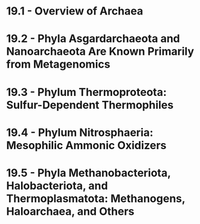 # 19.1 - Overview of Archaea
# 19.2 - Phyla Asgardarchaeota and Nanoarchaeota Are Known Primarily from Metagenomics
# 19.3 - Phylum Thermoproteota: Sulfur-Dependent Thermophiles
# 19.4 - Phylum Nitrosphaeria: Mesophilic Ammonic Oxidizers
# 19.5 - Phyla Methanobacteriota, Halobacteriota, and Thermoplasmatota: Methanogens, Haloarchaea, and Others
